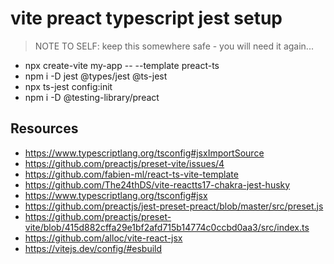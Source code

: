 # vite preact typescript jest setup

> NOTE TO SELF: keep this somewhere safe - you will need it again...

- npx create-vite my-app -- --template preact-ts
- npm i -D jest @types/jest @ts-jest
- npx ts-jest config:init
- npm i -D @testing-library/preact

## Resources
- https://www.typescriptlang.org/tsconfig#jsxImportSource
- https://github.com/preactjs/preset-vite/issues/4
- https://github.com/fabien-ml/react-ts-vite-template
- https://github.com/The24thDS/vite-reactts17-chakra-jest-husky
- https://www.typescriptlang.org/tsconfig#jsx
- https://github.com/preactjs/jest-preset-preact/blob/master/src/preset.js
- https://github.com/preactjs/preset-vite/blob/415d882cffa29e1bf2afd715b14774c0ccbd0aa3/src/index.ts
- https://github.com/alloc/vite-react-jsx
- https://vitejs.dev/config/#esbuild